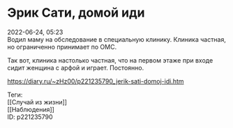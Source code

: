 Эрик Сати, домой иди
=====================

   
 2022-06-24, 05:23   
  Водил маму на обследование в специальную клинику. Клиника частная, но ограниченно принимает по ОМС.   
   
 Так вот, клиника настолько частная, что на первом этаже при входе сидит женщина с арфой и играет. Постоянно.   
    
 <https://diary.ru/~zHz00/p221235790_jerik-sati-domoj-idi.htm>   
   
 Теги:   
 [[Случай из жизни]]   
 [[Наблюдения]]   
 ID: p221235790